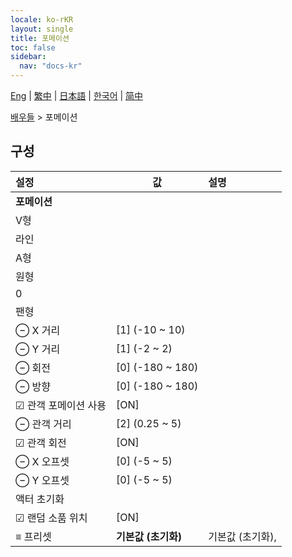 ```yaml
---
locale: ko-rKR
layout: single
title: 포메이션
toc: false
sidebar:
  nav: "docs-kr"
---
```

[Eng](/dancexr/menu/2025.5/actors/formation) | [繁中](/tw/dancexr/menu/2025.5/actors/formation) | [日本語](/jp/dancexr/menu/2025.5/actors/formation) | [한국어](/kr/dancexr/menu/2025.5/actors/formation) | [简中](/zh/dancexr/menu/2025.5/actors/formation)

[배우들](../menu#배우들) > 포메이션

## 구성

| 설정 | 값 | 설명 |
| :--- | --- | :--- |
|  **포메이션** || 
|  V형 || 
|  라인 || 
|  A형 || 
|  원형 || 
|  0 || 
|  팬형 || 
| ⊖ X 거리 | [1] (-10 ~ 10) | 
| ⊖ Y 거리 | [1] (-2 ~ 2) | 
| ⊖ 회전 | [0] (-180 ~ 180) | 
| ⊖ 방향 | [0] (-180 ~ 180) | 
| ☑ 관객 포메이션 사용 | [ON] | 
| ⊖ 관객 거리 | [2] (0.25 ~ 5) | 
| ☑ 관객 회전 | [ON] | 
| ⊖ X 오프셋 | [0] (-5 ~ 5) | 
| ⊖ Y 오프셋 | [0] (-5 ~ 5) | 
|  액터 초기화 || 
| ☑ 랜덤 소품 위치 | [ON] | 
| ≡ 프리셋 | **기본값 (초기화)** | 기본값 (초기화),  |
